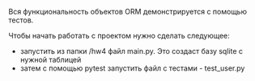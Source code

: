 Вся функциональность объектов ORM демонстрируется с помощью тестов.

Чтобы начать работать с проектом нужно сделать следующее:
 - запустить из папки /hw4 файл main.py. Это создаст базу sqlite с нужной таблицей
 - затем с помощью pytest запустить файл с тестами - test_user.py

